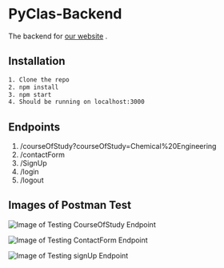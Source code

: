 # PyClas-Backend

The backend for [our website](https://www.pyclas.com) .

## Installation

```bash
1. Clone the repo
2. npm install
3. npm start
4. Should be running on localhost:3000
```

## Endpoints

1. /courseOfStudy?courseOfStudy=Chemical%20Engineering
2. /contactForm
3. /SignUp
4. /login
5. /logout

## Images of Postman Test

![Image of Testing CourseOfStudy Endpoint](https://github.com/PyClas/PyClas-Backend/blob/master/assets/courseOfStudyEndpoint.png)

![Image of Testing ContactForm Endpoint](https://github.com/PyClas/PyClas-Backend/blob/master/assets/contactFormEndpoint.png)

![Image of Testing signUp Endpoint](https://github.com/PyClas/PyClas-Backend/blob/master/assets/signUp.png)
